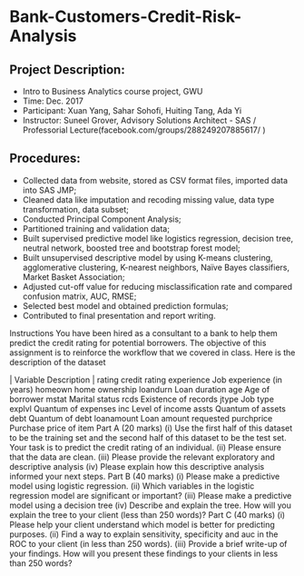 # Bank-Customers-Credit-Risk-Analysis

## Project Description:
* Intro to Business Analytics course project, GWU
* Time: Dec. 2017
* Participant: Xuan Yang, Sahar Sohofi, Huiting Tang, Ada Yi
* Instructor: Suneel Grover, Advisory Solutions Architect - SAS / Professorial Lecture(facebook.com/groups/288249207885617/ )
 
## Procedures:
* Collected data from website, stored as CSV format files, imported data into SAS JMP;
* Cleaned data like imputation and recoding missing value, data type transformation, data subset;
* Conducted Principal Component Analysis;
* Partitioned training and validation data;
* Built supervised predictive model like logistics regression, decision tree, neutral network, boosted tree and bootstrap forest model;
* Built unsupervised descriptive model by using K-means clustering, agglomerative clustering, K-nearest neighbors, Naïve Bayes classifiers, Market Basket Association; 
* Adjusted cut-off value for reducing misclassification rate and compared confusion matrix, AUC, RMSE;
* Selected best model and obtained prediction formulas;
* Contributed to final presentation and report writing.

Instructions
You have been hired as a consultant to a bank to help them predict the credit rating for potential
borrowers. The objective of this assignment is to reinforce the workflow that we covered in
class. Here is the description of the dataset

| Variable Description |
rating credit rating
experience Job experience (in years)
homeown home ownership
loandurn Loan duration
age Age of borrower
mstat Marital status
rcds Existence of records
jtype Job type
explvl Quantum of expenses
inc Level of income
assts Quantum of assets
debt Quantum of debt
loanamount Loan amount requested
purchprice Purchase price of item
Part A (20 marks)
(i) Use the first half of this dataset to be the training set and the second half of this dataset
to be the test set. Your task is to predict the credit rating of an individual.
(ii) Please ensure that the data are clean.
(iii) Please provide the relevant exploratory and descriptive analysis
(iv) Please explain how this descriptive analysis informed your next steps.
Part B (40 marks)
(i) Please make a predictive model using logistic regression.
(ii) Which variables in the logistic regression model are significant or important?
(iii) Please make a predictive model using a decision tree
(iv) Describe and explain the tree. How will you explain the tree to your client (less than 250
words)?
Part C (40 marks)
(i) Please help your client understand which model is better for predicting purposes.
(ii) Find a way to explain sensitivity, specificity and auc in the ROC to your client (in less
than 250 words).
(iii) Provide a brief write-up of your findings. How will you present these findings to your
clients in less than 250 words?
